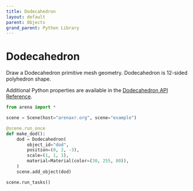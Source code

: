```yaml
---
title: Dodecahedron
layout: default
parent: Objects
grand_parent: Python Library
---
```


# Dodecahedron

Draw a Dodecahedron primitive mesh geometry. Dodecahedron is 12-sided polyhedron shape.

Additional Python properties are available in the [Dodecahedron API Reference](/content/python-api/objects/dodecahedron).

```python
from arena import *

scene = Scene(host="arenaxr.org", scene="example")

@scene.run_once
def make_dod():
    dod = Dodecahedron(
        object_id="dod",
        position=(0, 2, -3),
        scale=(1, 1, 1),
        material=Material(color=(30, 255, 80)),
    )
    scene.add_object(dod)

scene.run_tasks()
```
